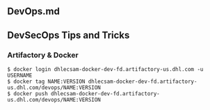
##	DevOps.md
##	DevSecOps Tips and Tricks

###	Artifactory & Docker
```
$ docker login dhlecsam-docker-dev-fd.artifactory-us.dhl.com -u USERNAME
$ docker tag NAME:VERSION dhlecsam-docker-dev-fd.artifactory-us.dhl.com/devops/NAME:VERSION
$ docker push dhlecsam-docker-dev-fd.artifactory-us.dhl.com/devops/NAME:VERSION
```
[//]: # ( vim: set ai noet nu sts=4 sw=4 ts=4 tw=78 filetype=markdown :)
